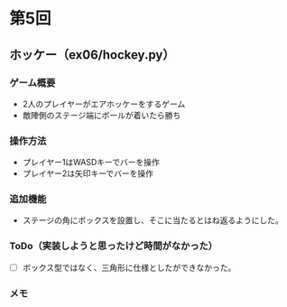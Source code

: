 # 第5回
## ホッケー（ex06/hockey.py）
### ゲーム概要
- 2人のプレイヤーがエアホッケーをするゲーム
- 敵陣側のステージ端にボールが着いたら勝ち
### 操作方法
- プレイヤー1はWASDキーでバーを操作
- プレイヤー2は矢印キーでバーを操作
### 追加機能
- ステージの角にボックスを設置し、そこに当たるとはね返るようにした。
### ToDo（実装しようと思ったけど時間がなかった）
- [ ] ボックス型ではなく、三角形に仕様としたができなかった。
### メモ
